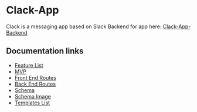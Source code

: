 # Clack-App
Clack is a messaging app based on Slack
Backend for app here: [Clack-App-Backend](https://github.com/b-tsui/Clack-App-Backend)

## Documentation links
- [Feature List](https://github.com/b-tsui/Clack-App/blob/master/Documentation/feature-list/README.md)
- [MVP](https://github.com/b-tsui/Clack-App/blob/master/Documentation/MVP.md)
- [Front End Routes](https://github.com/b-tsui/Clack-App/blob/master/Documentation/frontEndRoutes.md)
- [Back End Routes](https://github.com/b-tsui/Clack-App/blob/master/Documentation/backEndRoutes.md)
- [Schema](https://github.com/b-tsui/Clack-App/blob/master/Documentation/schema.md)
- [Schema Image](https://github.com/b-tsui/Clack-App/blob/master/Documentation/schema.png)
- [Templates List](https://github.com/b-tsui/Clack-App/blob/master/Documentation/templatesList.md)
